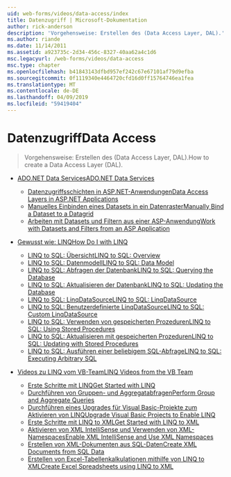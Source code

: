 ```yaml
---
uid: web-forms/videos/data-access/index
title: Datenzugriff | Microsoft-Dokumentation
author: rick-anderson
description: 'Vorgehensweise: Erstellen des (Data Access Layer, DAL).'
ms.author: riande
ms.date: 11/14/2011
ms.assetid: a923735c-2d34-456c-8327-40aa62a4c1d6
msc.legacyurl: /web-forms/videos/data-access
msc.type: chapter
ms.openlocfilehash: b41843143dfbd957ef242c67e67101af79d9efba
ms.sourcegitcommit: 0f1119340e4464720cfd16d0ff15764746ea1fea
ms.translationtype: MT
ms.contentlocale: de-DE
ms.lasthandoff: 04/09/2019
ms.locfileid: "59419404"
---
```

# <a name="data-access"></a><span data-ttu-id="c721d-103">Datenzugriff</span><span class="sxs-lookup"><span data-stu-id="c721d-103">Data Access</span></span>

> <span data-ttu-id="c721d-104">Vorgehensweise: Erstellen des (Data Access Layer, DAL).</span><span class="sxs-lookup"><span data-stu-id="c721d-104">How to create a Data Access Layer (DAL).</span></span>


- [<span data-ttu-id="c721d-105">ADO.NET Data Services</span><span class="sxs-lookup"><span data-stu-id="c721d-105">ADO.NET Data Services</span></span>](adonet-data-services/index.md)

    - [<span data-ttu-id="c721d-106">Datenzugriffsschichten in ASP.NET-Anwendungen</span><span class="sxs-lookup"><span data-stu-id="c721d-106">Data Access Layers in ASP.NET Applications</span></span>](adonet-data-services/data-access-layers-in-aspnet-applications.md)
    - [<span data-ttu-id="c721d-107">Manuelles Einbinden eines Datasets in ein Datenraster</span><span class="sxs-lookup"><span data-stu-id="c721d-107">Manually Bind a Dataset to a Datagrid</span></span>](adonet-data-services/how-to-manually-bind-a-dataset-to-a-datagrid.md)
    - [<span data-ttu-id="c721d-108">Arbeiten mit Datasets und Filtern aus einer ASP-Anwendung</span><span class="sxs-lookup"><span data-stu-id="c721d-108">Work with Datasets and Filters from an ASP Application</span></span>](adonet-data-services/how-to-work-with-datasets-and-filters-from-an-asp-application.md)
- [<span data-ttu-id="c721d-109">Gewusst wie: LINQ</span><span class="sxs-lookup"><span data-stu-id="c721d-109">How Do I with LINQ</span></span>](how-do-i-with-linq/index.md)

    - [<span data-ttu-id="c721d-110">LINQ to SQL: Übersicht</span><span class="sxs-lookup"><span data-stu-id="c721d-110">LINQ to SQL: Overview</span></span>](how-do-i-with-linq/how-do-i-linq-to-sql-overview.md)
    - [<span data-ttu-id="c721d-111">LINQ to SQL: Datenmodell</span><span class="sxs-lookup"><span data-stu-id="c721d-111">LINQ to SQL: Data Model</span></span>](how-do-i-with-linq/how-do-i-linq-to-sql-data-model.md)
    - [<span data-ttu-id="c721d-112">LINQ to SQL: Abfragen der Datenbank</span><span class="sxs-lookup"><span data-stu-id="c721d-112">LINQ to SQL: Querying the Database</span></span>](how-do-i-with-linq/how-do-i-linq-to-sql-querying-the-database.md)
    - [<span data-ttu-id="c721d-113">LINQ to SQL: Aktualisieren der Datenbank</span><span class="sxs-lookup"><span data-stu-id="c721d-113">LINQ to SQL: Updating the Database</span></span>](how-do-i-with-linq/how-do-i-linq-to-sql-updating-the-database.md)
    - [<span data-ttu-id="c721d-114">LINQ to SQL: LinqDataSource</span><span class="sxs-lookup"><span data-stu-id="c721d-114">LINQ to SQL: LinqDataSource</span></span>](how-do-i-with-linq/how-do-i-linq-to-sql-linqdatasource.md)
    - [<span data-ttu-id="c721d-115">LINQ to SQL: Benutzerdefinierte LinqDataSource</span><span class="sxs-lookup"><span data-stu-id="c721d-115">LINQ to SQL: Custom LinqDataSource</span></span>](how-do-i-with-linq/how-do-i-linq-to-sql-custom-linqdatasource.md)
    - [<span data-ttu-id="c721d-116">LINQ to SQL: Verwenden von gespeicherten Prozeduren</span><span class="sxs-lookup"><span data-stu-id="c721d-116">LINQ to SQL: Using Stored Procedures</span></span>](how-do-i-with-linq/how-do-i-linq-to-sql-using-stored-procedures.md)
    - [<span data-ttu-id="c721d-117">LINQ to SQL: Aktualisieren mit gespeicherten Prozeduren</span><span class="sxs-lookup"><span data-stu-id="c721d-117">LINQ to SQL: Updating with Stored Procedures</span></span>](how-do-i-with-linq/how-do-i-linq-to-sql-updating-with-stored-procedures.md)
    - [<span data-ttu-id="c721d-118">LINQ to SQL: Ausführen einer beliebigem SQL-Abfrage</span><span class="sxs-lookup"><span data-stu-id="c721d-118">LINQ to SQL: Executing Arbitrary SQL</span></span>](how-do-i-with-linq/how-do-i-linq-to-sql-executing-arbitrary-sql.md)
- [<span data-ttu-id="c721d-119">Videos zu LINQ vom VB-Team</span><span class="sxs-lookup"><span data-stu-id="c721d-119">LINQ Videos from the VB Team</span></span>](linq-videos-from-the-vb-team/index.md)

    - [<span data-ttu-id="c721d-120">Erste Schritte mit LINQ</span><span class="sxs-lookup"><span data-stu-id="c721d-120">Get Started with LINQ</span></span>](linq-videos-from-the-vb-team/how-do-i-get-started-with-linq.md)
    - [<span data-ttu-id="c721d-121">Durchführen von Gruppen- und Aggregatabfragen</span><span class="sxs-lookup"><span data-stu-id="c721d-121">Perform Group and Aggregate Queries</span></span>](linq-videos-from-the-vb-team/how-do-i-perform-group-and-aggregate-queries.md)
    - [<span data-ttu-id="c721d-122">Durchführen eines Upgrades für Visual Basic-Projekte zum Aktivieren von LINQ</span><span class="sxs-lookup"><span data-stu-id="c721d-122">Upgrade Visual Basic Projects to Enable LINQ</span></span>](linq-videos-from-the-vb-team/how-do-i-upgrade-visual-basic-projects-to-enable-linq.md)
    - [<span data-ttu-id="c721d-123">Erste Schritte mit LINQ to XML</span><span class="sxs-lookup"><span data-stu-id="c721d-123">Get Started with LINQ to XML</span></span>](linq-videos-from-the-vb-team/how-do-i-get-started-with-linq-to-xml.md)
    - [<span data-ttu-id="c721d-124">Aktivieren von XML IntelliSense und Verwenden von XML-Namespaces</span><span class="sxs-lookup"><span data-stu-id="c721d-124">Enable XML IntelliSense and Use XML Namespaces</span></span>](linq-videos-from-the-vb-team/how-do-i-enable-xml-intellisense-and-use-xml-namespaces.md)
    - [<span data-ttu-id="c721d-125">Erstellen von XML-Dokumenten aus SQL-Daten</span><span class="sxs-lookup"><span data-stu-id="c721d-125">Create XML Documents from SQL Data</span></span>](linq-videos-from-the-vb-team/how-do-i-create-xml-documents-from-sql-data.md)
    - [<span data-ttu-id="c721d-126">Erstellen von Excel-Tabellenkalkulationen mithilfe von LINQ to XML</span><span class="sxs-lookup"><span data-stu-id="c721d-126">Create Excel Spreadsheets using LINQ to XML</span></span>](linq-videos-from-the-vb-team/how-do-i-create-excel-spreadsheets-using-linq-to-xml.md)
